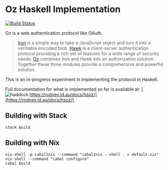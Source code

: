 # Oz Haskell Implementation

[![Build Status](https://travis-ci.org/rvl/hsoz.svg?branch=master)](https://travis-ci.org/rvl/hsoz)

Oz is a web authentication protocol like OAuth.

> [Iron](https://github.com/hueniverse/iron) is a simple way to take a
> JavaScript object and turn it into a verifiable encoded
> blob. [Hawk](https://github.com/hueniverse/hawk) is a client-server
> authentication protocol providing a rich set of features for a wide
> range of security needs. [Oz](https://github.com/hueniverse/oz)
> combines Iron and Hawk into an authorization solution. Together
> these three modules provide a comprehensive and powerful solution.

This is an in-progress experiment in implementing the protocol in
Haskell.

Full documentation for what is implemented so far is available at:
[![haddock](https://rodney.id.au/docs/haddock.png) https://rodney.id.au/docs/hsoz/](https://rodney.id.au/docs/hsoz/)


## Building with Stack

```
stack build
```

## Building with Nix

```
nix-shell -p cabal2nix --command "cabal2nix --shell . > default.nix"
nix-shell --command "cabal configure"
cabal build
```
